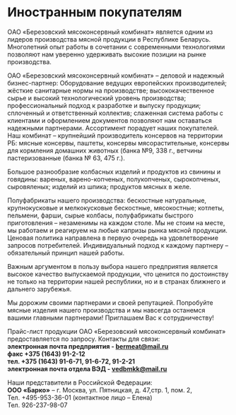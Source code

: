 ﻿# Иностранным покупателям

OАО «Березовский мясоконсервный комбинат» является одним из лидеров производства мясной продукции в Республике Беларусь.
Многолетний опыт работы в сочетании с современными технологиями позволяют нам уверенно удерживать высокие позиции на рынке производства.

ОАО «Березовский мясоконсервный комбинат» – деловой и надежный бизнес-партнер:
Оборудование ведущих европейских производителей;
жёсткие санитарные нормы на производстве;
высококачественное сырье и высокий технологический уровень производства;
профессиональный подход к разработке и выпуску продукции;
сплоченный и ответственный коллектив;
слаженная система работы с клиентами и оформлением документов позволяют нам оставаться надежными партнерами.
Ассортимент порадует наших покупателей. Наш комбинат – крупнейший производитель консервов на территории РБ: мясные консервы, паштеты, консервы мясорастительные, консервы для кормления домашних животных (банка №9, 338 г., ветчины пастеризованные (банка № 63, 475 г.).

Большое разнообразие колбасных изделий и продуктов из свинины и говядины: вареных, варено-копченых, полукопченых, сырокопченых, сыровяленых; изделий из шпика; продуктов мясных в желе.

Полуфабрикаты нашего производства: бескостные натуральные, крупнокусковые и мелкокусковые бескостные, мясокостные; котлеты, пельмени, фарши, сырые колбасы, полуфабрикаты быстрого приготовления – незаменимы на каждом столе. Мы не стоим на месте, мы работаем и реагируем на любые капризы рынка мясной продукции. Ценовая политика направлена в первую очередь на удовлетворение запросов потребителей. Индивидуальный подход к каждому партнеру – обязательный принцип нашей работы.

Важным аргументом в пользу выбора нашего предприятия является высокое качество выпускаемой продукции, что ценится по достоинству не только на территории нашей республики, но и в странах ближнего и дальнего зарубежья.

Мы дорожим своими партнерами и своей репутацией. Попробуйте мясные изделия нашего производства и мы навсегда останемся вашими главными партнерами! Приглашаем Вас к сотрудничеству!

Прайс-лист продукции ОАО «Березовский мясоконсервный комбинат» предоставляется по запросу. Контакты для связи:   
**электронная почта предприятия - bermeat@mail.ru   
факс +375 (1643) 91-2-12   
тел. +375 (1643) 91-6-71, 91-6-72, 91-2-21   
электронная почта отдела ВЭД - vedbmkk@mail.ru**

Наши представители в Российской Федерации:  
**ООО «Барко»** – г. Москва, ул. Пятницкая, д. 47,стр. 1, пом. 2,  
Тел. +495-953-36-01 (контактное лицо – Елена)  
Тел. 926-237-98-07